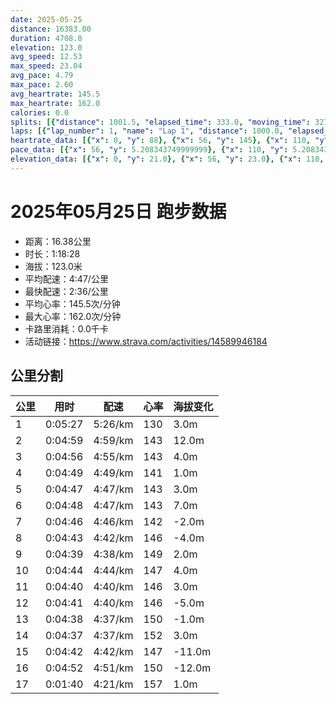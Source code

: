 ```yaml
---
date: 2025-05-25
distance: 16383.00
duration: 4708.0
elevation: 123.0
avg_speed: 12.53
max_speed: 23.04
avg_pace: 4.79
max_pace: 2.60
avg_heartrate: 145.5
max_heartrate: 162.0
calories: 0.0
splits: [{"distance": 1001.5, "elapsed_time": 333.0, "moving_time": 327.0, "average_speed": 3.06, "pace": 5.446633986928104, "average_heartrate": 130.85626911314984, "elevation_difference": 3.0, "split_number": 1}, {"distance": 999.5, "elapsed_time": 299.0, "moving_time": 299.0, "average_speed": 3.34, "pace": 4.9900299401197605, "average_heartrate": 143.60535117056855, "elevation_difference": 12.0, "split_number": 2}, {"distance": 1001.0, "elapsed_time": 296.0, "moving_time": 296.0, "average_speed": 3.38, "pace": 4.930976331360947, "average_heartrate": 143.9189189189189, "elevation_difference": 4.0, "split_number": 3}, {"distance": 999.0, "elapsed_time": 289.0, "moving_time": 289.0, "average_speed": 3.46, "pace": 4.816965317919075, "average_heartrate": 141.7508650519031, "elevation_difference": 1.0, "split_number": 4}, {"distance": 999.0, "elapsed_time": 287.0, "moving_time": 287.0, "average_speed": 3.48, "pace": 4.789281609195402, "average_heartrate": 143.54006968641116, "elevation_difference": 3.0, "split_number": 5}, {"distance": 1001.0, "elapsed_time": 288.0, "moving_time": 288.0, "average_speed": 3.48, "pace": 4.789281609195402, "average_heartrate": 143.91319444444446, "elevation_difference": 7.0, "split_number": 6}, {"distance": 999.0, "elapsed_time": 286.0, "moving_time": 286.0, "average_speed": 3.49, "pace": 4.775558739255014, "average_heartrate": 142.7972027972028, "elevation_difference": -2.0, "split_number": 7}, {"distance": 1002.5, "elapsed_time": 283.0, "moving_time": 283.0, "average_speed": 3.54, "pace": 4.708107344632768, "average_heartrate": 146.0565371024735, "elevation_difference": -4.0, "split_number": 8}, {"distance": 1000.5, "elapsed_time": 279.0, "moving_time": 279.0, "average_speed": 3.59, "pace": 4.642534818941504, "average_heartrate": 149.16487455197134, "elevation_difference": 2.0, "split_number": 9}, {"distance": 999.0, "elapsed_time": 284.0, "moving_time": 284.0, "average_speed": 3.52, "pace": 4.734857954545454, "average_heartrate": 147.79929577464787, "elevation_difference": 4.0, "split_number": 10}, {"distance": 999.0, "elapsed_time": 280.0, "moving_time": 280.0, "average_speed": 3.57, "pace": 4.668543417366947, "average_heartrate": 146.7107142857143, "elevation_difference": 3.0, "split_number": 11}, {"distance": 999.0, "elapsed_time": 281.0, "moving_time": 281.0, "average_speed": 3.56, "pace": 4.681657303370786, "average_heartrate": 146.6405693950178, "elevation_difference": -5.0, "split_number": 12}, {"distance": 1000.5, "elapsed_time": 278.0, "moving_time": 278.0, "average_speed": 3.6, "pace": 4.629638888888889, "average_heartrate": 150.48561151079136, "elevation_difference": -1.0, "split_number": 13}, {"distance": 1000.5, "elapsed_time": 277.0, "moving_time": 277.0, "average_speed": 3.61, "pace": 4.616814404432133, "average_heartrate": 152.60649819494586, "elevation_difference": 3.0, "split_number": 14}, {"distance": 999.0, "elapsed_time": 282.0, "moving_time": 282.0, "average_speed": 3.54, "pace": 4.708107344632768, "average_heartrate": 147.06382978723406, "elevation_difference": -11.0, "split_number": 15}, {"distance": 1000.9, "elapsed_time": 292.0, "moving_time": 292.0, "average_speed": 3.43, "pace": 4.859096209912535, "average_heartrate": 150.0, "elevation_difference": -12.0, "split_number": 16}, {"distance": 382.1, "elapsed_time": 100.0, "moving_time": 100.0, "average_speed": 3.82, "pace": 4.363010471204189, "average_heartrate": 157.97, "elevation_difference": 1.0, "split_number": 17}]
laps: [{"lap_number": 1, "name": "Lap 1", "distance": 1000.0, "elapsed_time": 331.0, "moving_time": 331.0, "average_speed": 3.02, "pace": 5.518774834437085, "average_heartrate": 128.42857142857142, "max_heartrate": 145, "start_date": "2025-05-25 18:58:12+00:00", "elevation_difference": 11.0}, {"lap_number": 2, "name": "Lap 2", "distance": 1000.0, "elapsed_time": 299.0, "moving_time": 299.0, "average_speed": 3.34, "pace": 4.9900299401197605, "average_heartrate": 143.5, "max_heartrate": 146, "start_date": "2025-05-25 19:03:45+00:00", "elevation_difference": 14.0}, {"lap_number": 3, "name": "Lap 3", "distance": 1000.0, "elapsed_time": 295.0, "moving_time": 295.0, "average_speed": 3.39, "pace": 4.916430678466076, "average_heartrate": 143.16666666666666, "max_heartrate": 148, "start_date": "2025-05-25 19:08:44+00:00", "elevation_difference": 6.0}, {"lap_number": 4, "name": "Lap 4", "distance": 1000.0, "elapsed_time": 289.0, "moving_time": 289.0, "average_speed": 3.46, "pace": 4.816965317919075, "average_heartrate": 140.83333333333334, "max_heartrate": 147, "start_date": "2025-05-25 19:13:40+00:00", "elevation_difference": 8.0}, {"lap_number": 5, "name": "Lap 5", "distance": 1000.0, "elapsed_time": 287.0, "moving_time": 287.0, "average_speed": 3.48, "pace": 4.789281609195402, "average_heartrate": 143.66666666666666, "max_heartrate": 151, "start_date": "2025-05-25 19:18:29+00:00", "elevation_difference": 10.0}, {"lap_number": 6, "name": "Lap 6", "distance": 1000.0, "elapsed_time": 287.0, "moving_time": 287.0, "average_speed": 3.48, "pace": 4.789281609195402, "average_heartrate": 143.83333333333334, "max_heartrate": 152, "start_date": "2025-05-25 19:23:16+00:00", "elevation_difference": 10.0}, {"lap_number": 7, "name": "Lap 7", "distance": 1000.0, "elapsed_time": 286.0, "moving_time": 286.0, "average_speed": 3.5, "pace": 4.761914285714285, "average_heartrate": 143.0, "max_heartrate": 146, "start_date": "2025-05-25 19:28:04+00:00", "elevation_difference": 5.0}, {"lap_number": 8, "name": "Lap 8", "distance": 1000.0, "elapsed_time": 282.0, "moving_time": 282.0, "average_speed": 3.55, "pace": 4.694845070422535, "average_heartrate": 146.83333333333334, "max_heartrate": 153, "start_date": "2025-05-25 19:32:50+00:00", "elevation_difference": 4.0}, {"lap_number": 9, "name": "Lap 9", "distance": 1000.0, "elapsed_time": 278.0, "moving_time": 278.0, "average_speed": 3.6, "pace": 4.629638888888889, "average_heartrate": 150.0, "max_heartrate": 154, "start_date": "2025-05-25 19:37:33+00:00", "elevation_difference": 9.0}, {"lap_number": 10, "name": "Lap 10", "distance": 1000.0, "elapsed_time": 284.0, "moving_time": 284.0, "average_speed": 3.52, "pace": 4.734857954545454, "average_heartrate": 147.85714285714286, "max_heartrate": 154, "start_date": "2025-05-25 19:42:12+00:00", "elevation_difference": 9.0}, {"lap_number": 11, "name": "Lap 11", "distance": 1000.0, "elapsed_time": 280.0, "moving_time": 280.0, "average_speed": 3.57, "pace": 4.668543417366947, "average_heartrate": 147.57142857142858, "max_heartrate": 156, "start_date": "2025-05-25 19:46:56+00:00", "elevation_difference": 7.0}, {"lap_number": 12, "name": "Lap 12", "distance": 1000.0, "elapsed_time": 281.0, "moving_time": 281.0, "average_speed": 3.56, "pace": 4.681657303370786, "average_heartrate": 146.5, "max_heartrate": 152, "start_date": "2025-05-25 19:51:36+00:00", "elevation_difference": 4.0}, {"lap_number": 13, "name": "Lap 13", "distance": 1000.0, "elapsed_time": 277.0, "moving_time": 277.0, "average_speed": 3.61, "pace": 4.616814404432133, "average_heartrate": 150.5, "max_heartrate": 157, "start_date": "2025-05-25 19:56:17+00:00", "elevation_difference": 7.0}, {"lap_number": 14, "name": "Lap 14", "distance": 1000.0, "elapsed_time": 276.0, "moving_time": 276.0, "average_speed": 3.62, "pace": 4.604060773480662, "average_heartrate": 152.33333333333334, "max_heartrate": 160, "start_date": "2025-05-25 20:00:55+00:00", "elevation_difference": 10.0}, {"lap_number": 15, "name": "Lap 15", "distance": 1000.0, "elapsed_time": 282.0, "moving_time": 282.0, "average_speed": 3.55, "pace": 4.694845070422535, "average_heartrate": 147.16666666666666, "max_heartrate": 149, "start_date": "2025-05-25 20:05:32+00:00", "elevation_difference": 2.0}, {"lap_number": 16, "name": "Lap 16", "distance": 1000.0, "elapsed_time": 292.0, "moving_time": 292.0, "average_speed": 3.42, "pace": 4.873304093567251, "average_heartrate": 149.66666666666666, "max_heartrate": 155, "start_date": "2025-05-25 20:10:14+00:00", "elevation_difference": 3.0}, {"lap_number": 17, "name": "Lap 17", "distance": 383.93, "elapsed_time": 100.0, "moving_time": 100.0, "average_speed": 3.84, "pace": 4.340286458333333, "average_heartrate": 158.0, "max_heartrate": 159, "start_date": "2025-05-25 20:15:07+00:00", "elevation_difference": 4.0}]
heartrate_data: [{"x": 0, "y": 88}, {"x": 56, "y": 145}, {"x": 110, "y": 130}, {"x": 177, "y": 124}, {"x": 227, "y": 138}, {"x": 279, "y": 137}, {"x": 328, "y": 137}, {"x": 377, "y": 140}, {"x": 429, "y": 146}, {"x": 476, "y": 146}, {"x": 523, "y": 144}, {"x": 572, "y": 144}, {"x": 622, "y": 141}, {"x": 671, "y": 148}, {"x": 720, "y": 146}, {"x": 769, "y": 144}, {"x": 817, "y": 142}, {"x": 865, "y": 138}, {"x": 913, "y": 141}, {"x": 962, "y": 142}, {"x": 1010, "y": 147}, {"x": 1058, "y": 145}, {"x": 1104, "y": 138}, {"x": 1150, "y": 137}, {"x": 1198, "y": 136}, {"x": 1246, "y": 139}, {"x": 1294, "y": 140}, {"x": 1342, "y": 147}, {"x": 1389, "y": 151}, {"x": 1436, "y": 144}, {"x": 1481, "y": 141}, {"x": 1528, "y": 139}, {"x": 1575, "y": 142}, {"x": 1623, "y": 138}, {"x": 1671, "y": 144}, {"x": 1718, "y": 148}, {"x": 1765, "y": 152}, {"x": 1811, "y": 146}, {"x": 1856, "y": 142}, {"x": 1903, "y": 141}, {"x": 1951, "y": 144}, {"x": 1999, "y": 141}, {"x": 2046, "y": 144}, {"x": 2092, "y": 150}, {"x": 2139, "y": 153}, {"x": 2185, "y": 146}, {"x": 2231, "y": 142}, {"x": 2277, "y": 145}, {"x": 2324, "y": 145}, {"x": 2370, "y": 148}, {"x": 2416, "y": 151}, {"x": 2462, "y": 154}, {"x": 2508, "y": 154}, {"x": 2553, "y": 151}, {"x": 2598, "y": 142}, {"x": 2645, "y": 145}, {"x": 2692, "y": 143}, {"x": 2738, "y": 146}, {"x": 2785, "y": 150}, {"x": 2833, "y": 151}, {"x": 2879, "y": 154}, {"x": 2924, "y": 146}, {"x": 2970, "y": 143}, {"x": 3016, "y": 144}, {"x": 3062, "y": 146}, {"x": 3108, "y": 148}, {"x": 3154, "y": 150}, {"x": 3200, "y": 156}, {"x": 3246, "y": 152}, {"x": 3292, "y": 148}, {"x": 3338, "y": 145}, {"x": 3384, "y": 144}, {"x": 3431, "y": 146}, {"x": 3477, "y": 144}, {"x": 3523, "y": 157}, {"x": 3568, "y": 155}, {"x": 3615, "y": 151}, {"x": 3660, "y": 149}, {"x": 3704, "y": 146}, {"x": 3751, "y": 145}, {"x": 3796, "y": 149}, {"x": 3843, "y": 147}, {"x": 3888, "y": 155}, {"x": 3932, "y": 160}, {"x": 3976, "y": 154}, {"x": 4022, "y": 149}, {"x": 4071, "y": 145}, {"x": 4115, "y": 147}, {"x": 4161, "y": 145}, {"x": 4207, "y": 149}, {"x": 4253, "y": 148}, {"x": 4300, "y": 149}, {"x": 4347, "y": 150}, {"x": 4391, "y": 146}, {"x": 4436, "y": 147}, {"x": 4481, "y": 149}, {"x": 4524, "y": 151}, {"x": 4583, "y": 155}, {"x": 4633, "y": 157}, {"x": 4677, "y": 159}]
pace_data: [{"x": 56, "y": 5.208343749999999}, {"x": 110, "y": 5.208343749999999}, {"x": 177, "y": 6.7750813008130075}, {"x": 227, "y": 5.050515151515151}, {"x": 279, "y": 5.208343749999999}, {"x": 328, "y": 4.901970588235294}, {"x": 377, "y": 5.5555666666666665}, {"x": 429, "y": 5.208343749999999}, {"x": 476, "y": 4.504513513513513}, {"x": 523, "y": 5.050515151515151}, {"x": 572, "y": 4.761914285714285}, {"x": 622, "y": 5.208343749999999}, {"x": 671, "y": 5.050515151515151}, {"x": 720, "y": 4.385973684210526}, {"x": 769, "y": 4.761914285714285}, {"x": 817, "y": 5.050515151515151}, {"x": 865, "y": 4.901970588235294}, {"x": 913, "y": 4.761914285714285}, {"x": 962, "y": 5.050515151515151}, {"x": 1010, "y": 5.050515151515151}, {"x": 1058, "y": 4.761914285714285}, {"x": 1104, "y": 4.385973684210526}, {"x": 1150, "y": 4.385973684210526}, {"x": 1198, "y": 4.761914285714285}, {"x": 1246, "y": 5.050515151515151}, {"x": 1294, "y": 5.050515151515151}, {"x": 1342, "y": 4.761914285714285}, {"x": 1389, "y": 4.761914285714285}, {"x": 1436, "y": 4.385973684210526}, {"x": 1481, "y": 4.629638888888889}, {"x": 1528, "y": 4.761914285714285}, {"x": 1575, "y": 4.761914285714285}, {"x": 1623, "y": 5.376354838709677}, {"x": 1671, "y": 4.629638888888889}, {"x": 1718, "y": 4.629638888888889}, {"x": 1765, "y": 4.761914285714285}, {"x": 1811, "y": 4.761914285714285}, {"x": 1856, "y": 4.761914285714285}, {"x": 1903, "y": 4.761914285714285}, {"x": 1951, "y": 4.761914285714285}, {"x": 1999, "y": 4.629638888888889}, {"x": 2046, "y": 4.901970588235294}, {"x": 2092, "y": 4.629638888888889}, {"x": 2139, "y": 4.761914285714285}, {"x": 2185, "y": 4.504513513513513}, {"x": 2231, "y": 4.761914285714285}, {"x": 2277, "y": 4.761914285714285}, {"x": 2324, "y": 5.050515151515151}, {"x": 2370, "y": 4.385973684210526}, {"x": 2416, "y": 4.901970588235294}, {"x": 2462, "y": 4.761914285714285}, {"x": 2508, "y": 4.761914285714285}, {"x": 2553, "y": 4.504513513513513}, {"x": 2598, "y": 4.504513513513513}, {"x": 2645, "y": 4.761914285714285}, {"x": 2692, "y": 4.761914285714285}, {"x": 2738, "y": 4.504513513513513}, {"x": 2785, "y": 4.901970588235294}, {"x": 2833, "y": 4.901970588235294}, {"x": 2879, "y": 4.761914285714285}, {"x": 2924, "y": 4.901970588235294}, {"x": 2970, "y": 4.504513513513513}, {"x": 3016, "y": 4.761914285714285}, {"x": 3062, "y": 4.761914285714285}, {"x": 3108, "y": 4.761914285714285}, {"x": 3154, "y": 4.761914285714285}, {"x": 3200, "y": 4.504513513513513}, {"x": 3246, "y": 4.504513513513513}, {"x": 3292, "y": 4.504513513513513}, {"x": 3338, "y": 4.504513513513513}, {"x": 3384, "y": 4.629638888888889}, {"x": 3431, "y": 4.761914285714285}, {"x": 3477, "y": 4.761914285714285}, {"x": 3523, "y": 4.629638888888889}, {"x": 3568, "y": 4.901970588235294}, {"x": 3615, "y": 4.629638888888889}, {"x": 3660, "y": 4.761914285714285}, {"x": 3704, "y": 4.504513513513513}, {"x": 3751, "y": 4.901970588235294}, {"x": 3796, "y": 4.761914285714285}, {"x": 3843, "y": 4.504513513513513}, {"x": 3888, "y": 4.629638888888889}, {"x": 3932, "y": 4.504513513513513}, {"x": 3976, "y": 4.385973684210526}, {"x": 4022, "y": 6.172851851851851}, {"x": 4071, "y": 5.5555666666666665}, {"x": 4115, "y": 4.761914285714285}, {"x": 4161, "y": 4.761914285714285}, {"x": 4207, "y": 4.385973684210526}, {"x": 4253, "y": 5.050515151515151}, {"x": 4300, "y": 4.761914285714285}, {"x": 4347, "y": 4.629638888888889}, {"x": 4391, "y": 4.166675}, {"x": 4436, "y": 4.761914285714285}, {"x": 4481, "y": 4.629638888888889}, {"x": 4524, "y": 4.385973684210526}, {"x": 4583, "y": 17.50703781512605}, {"x": 4633, "y": 4.504513513513513}, {"x": 4677, "y": 3.968261904761904}]
elevation_data: [{"x": 0, "y": 21.0}, {"x": 56, "y": 23.0}, {"x": 110, "y": 24.0}, {"x": 177, "y": 18.0}, {"x": 227, "y": 23.0}, {"x": 279, "y": 24.0}, {"x": 328, "y": 24.0}, {"x": 377, "y": 26.0}, {"x": 429, "y": 30.0}, {"x": 476, "y": 31.0}, {"x": 523, "y": 31.0}, {"x": 572, "y": 35.0}, {"x": 622, "y": 35.0}, {"x": 671, "y": 40.0}, {"x": 720, "y": 41.0}, {"x": 769, "y": 42.0}, {"x": 817, "y": 41.0}, {"x": 865, "y": 40.0}, {"x": 913, "y": 40.0}, {"x": 962, "y": 43.0}, {"x": 1010, "y": 47.0}, {"x": 1058, "y": 47.0}, {"x": 1104, "y": 44.0}, {"x": 1150, "y": 42.0}, {"x": 1198, "y": 41.0}, {"x": 1246, "y": 41.0}, {"x": 1294, "y": 41.0}, {"x": 1342, "y": 45.0}, {"x": 1389, "y": 48.0}, {"x": 1436, "y": 48.0}, {"x": 1481, "y": 45.0}, {"x": 1528, "y": 43.0}, {"x": 1575, "y": 42.0}, {"x": 1623, "y": 42.0}, {"x": 1671, "y": 44.0}, {"x": 1718, "y": 47.0}, {"x": 1765, "y": 51.0}, {"x": 1811, "y": 50.0}, {"x": 1856, "y": 47.0}, {"x": 1903, "y": 45.0}, {"x": 1951, "y": 44.0}, {"x": 1999, "y": 44.0}, {"x": 2046, "y": 46.0}, {"x": 2092, "y": 49.0}, {"x": 2139, "y": 53.0}, {"x": 2185, "y": 50.0}, {"x": 2231, "y": 48.0}, {"x": 2277, "y": 46.0}, {"x": 2324, "y": 45.0}, {"x": 2370, "y": 45.0}, {"x": 2416, "y": 48.0}, {"x": 2462, "y": 51.0}, {"x": 2508, "y": 54.0}, {"x": 2553, "y": 51.0}, {"x": 2598, "y": 48.0}, {"x": 2645, "y": 46.0}, {"x": 2692, "y": 45.0}, {"x": 2738, "y": 46.0}, {"x": 2785, "y": 49.0}, {"x": 2833, "y": 52.0}, {"x": 2879, "y": 54.0}, {"x": 2924, "y": 51.0}, {"x": 2970, "y": 48.0}, {"x": 3016, "y": 47.0}, {"x": 3062, "y": 47.0}, {"x": 3108, "y": 47.0}, {"x": 3154, "y": 50.0}, {"x": 3200, "y": 54.0}, {"x": 3246, "y": 54.0}, {"x": 3292, "y": 51.0}, {"x": 3338, "y": 49.0}, {"x": 3384, "y": 48.0}, {"x": 3431, "y": 47.0}, {"x": 3477, "y": 48.0}, {"x": 3523, "y": 52.0}, {"x": 3568, "y": 56.0}, {"x": 3615, "y": 54.0}, {"x": 3660, "y": 52.0}, {"x": 3704, "y": 49.0}, {"x": 3751, "y": 48.0}, {"x": 3796, "y": 48.0}, {"x": 3843, "y": 50.0}, {"x": 3888, "y": 53.0}, {"x": 3932, "y": 57.0}, {"x": 3976, "y": 55.0}, {"x": 4022, "y": 52.0}, {"x": 4071, "y": 50.0}, {"x": 4115, "y": 49.0}, {"x": 4161, "y": 44.0}, {"x": 4207, "y": 43.0}, {"x": 4253, "y": 39.0}, {"x": 4300, "y": 40.0}, {"x": 4347, "y": 38.0}, {"x": 4391, "y": 33.0}, {"x": 4436, "y": 32.0}, {"x": 4481, "y": 31.0}, {"x": 4524, "y": 30.0}, {"x": 4583, "y": 26.0}, {"x": 4633, "y": 31.0}, {"x": 4677, "y": 31.0}]
---
```


# 2025年05月25日 跑步数据

- 距离：16.38公里
- 时长：1:18:28
- 海拔：123.0米
- 平均配速：4:47/公里
- 最快配速：2:36/公里
- 平均心率：145.5次/分钟
- 最大心率：162.0次/分钟
- 卡路里消耗：0.0千卡
- 活动链接：https://www.strava.com/activities/14589946184

## 公里分割

| 公里 | 用时 | 配速 | 心率 | 海拔变化 |
|------|------|------|------|------|
| 1 | 0:05:27 | 5:26/km | 130 | 3.0m |
| 2 | 0:04:59 | 4:59/km | 143 | 12.0m |
| 3 | 0:04:56 | 4:55/km | 143 | 4.0m |
| 4 | 0:04:49 | 4:49/km | 141 | 1.0m |
| 5 | 0:04:47 | 4:47/km | 143 | 3.0m |
| 6 | 0:04:48 | 4:47/km | 143 | 7.0m |
| 7 | 0:04:46 | 4:46/km | 142 | -2.0m |
| 8 | 0:04:43 | 4:42/km | 146 | -4.0m |
| 9 | 0:04:39 | 4:38/km | 149 | 2.0m |
| 10 | 0:04:44 | 4:44/km | 147 | 4.0m |
| 11 | 0:04:40 | 4:40/km | 146 | 3.0m |
| 12 | 0:04:41 | 4:40/km | 146 | -5.0m |
| 13 | 0:04:38 | 4:37/km | 150 | -1.0m |
| 14 | 0:04:37 | 4:37/km | 152 | 3.0m |
| 15 | 0:04:42 | 4:42/km | 147 | -11.0m |
| 16 | 0:04:52 | 4:51/km | 150 | -12.0m |
| 17 | 0:01:40 | 4:21/km | 157 | 1.0m |

